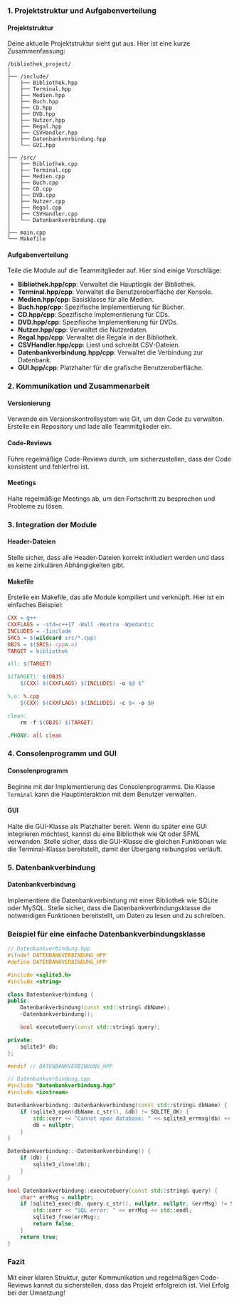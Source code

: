 ### 1. Projektstruktur und Aufgabenverteilung

#### Projektstruktur
Deine aktuelle Projektstruktur sieht gut aus. Hier ist eine kurze Zusammenfassung:

```
/bibliothek_project/
│
├── /include/
│   ├── Bibliothek.hpp
│   ├── Terminal.hpp
│   ├── Medien.hpp
│   ├── Buch.hpp
│   ├── CD.hpp
│   ├── DVD.hpp
│   ├── Nutzer.hpp
│   ├── Regal.hpp
│   ├── CSVHandler.hpp
│   ├── Datenbankverbindung.hpp
│   └── GUI.hpp
│
├── /src/
│   ├── Bibliothek.cpp
│   ├── Terminal.cpp
│   ├── Medien.cpp
│   ├── Buch.cpp
│   ├── CD.cpp
│   ├── DVD.cpp
│   ├── Nutzer.cpp
│   ├── Regal.cpp
│   ├── CSVHandler.cpp
│   └── Datenbankverbindung.cpp
│
├── main.cpp
└── Makefile
```

#### Aufgabenverteilung
Teile die Module auf die Teammitglieder auf. Hier sind einige Vorschläge:

- **Bibliothek.hpp/cpp**: Verwaltet die Hauptlogik der Bibliothek.
- **Terminal.hpp/cpp**: Verwaltet die Benutzeroberfläche der Konsole.
- **Medien.hpp/cpp**: Basisklasse für alle Medien.
- **Buch.hpp/cpp**: Spezifische Implementierung für Bücher.
- **CD.hpp/cpp**: Spezifische Implementierung für CDs.
- **DVD.hpp/cpp**: Spezifische Implementierung für DVDs.
- **Nutzer.hpp/cpp**: Verwaltet die Nutzerdaten.
- **Regal.hpp/cpp**: Verwaltet die Regale in der Bibliothek.
- **CSVHandler.hpp/cpp**: Liest und schreibt CSV-Dateien.
- **Datenbankverbindung.hpp/cpp**: Verwaltet die Verbindung zur Datenbank.
- **GUI.hpp/cpp**: Platzhalter für die grafische Benutzeroberfläche.

### 2. Kommunikation und Zusammenarbeit

#### Versionierung
Verwende ein Versionskontrollsystem wie Git, um den Code zu verwalten. Erstelle ein Repository und lade alle Teammitglieder ein.

#### Code-Reviews
Führe regelmäßige Code-Reviews durch, um sicherzustellen, dass der Code konsistent und fehlerfrei ist.

#### Meetings
Halte regelmäßige Meetings ab, um den Fortschritt zu besprechen und Probleme zu lösen.

### 3. Integration der Module

#### Header-Dateien
Stelle sicher, dass alle Header-Dateien korrekt inkludiert werden und dass es keine zirkulären Abhängigkeiten gibt.

#### Makefile
Erstelle ein Makefile, das alle Module kompiliert und verknüpft. Hier ist ein einfaches Beispiel:

```makefile
CXX = g++
CXXFLAGS = -std=c++17 -Wall -Wextra -Wpedantic
INCLUDES = -Iinclude
SRCS = $(wildcard src/*.cpp)
OBJS = $(SRCS:.cpp=.o)
TARGET = bibliothek

all: $(TARGET)

$(TARGET): $(OBJS)
	$(CXX) $(CXXFLAGS) $(INCLUDES) -o $@ $^

%.o: %.cpp
	$(CXX) $(CXXFLAGS) $(INCLUDES) -c $< -o $@

clean:
	rm -f $(OBJS) $(TARGET)

.PHONY: all clean
```

### 4. Consolenprogramm und GUI

#### Consolenprogramm
Beginne mit der Implementierung des Consolenprogramms. Die Klasse `Terminal` kann die Hauptinteraktion mit dem Benutzer verwalten.

#### GUI
Halte die GUI-Klasse als Platzhalter bereit. Wenn du später eine GUI integrieren möchtest, kannst du eine Bibliothek wie Qt oder SFML verwenden. Stelle sicher, dass die GUI-Klasse die gleichen Funktionen wie die Terminal-Klasse bereitstellt, damit der Übergang reibungslos verläuft.

### 5. Datenbankverbindung

#### Datenbankverbindung
Implementiere die Datenbankverbindung mit einer Bibliothek wie SQLite oder MySQL. Stelle sicher, dass die Datenbankverbindungsklasse die notwendigen Funktionen bereitstellt, um Daten zu lesen und zu schreiben.

### Beispiel für eine einfache Datenbankverbindungsklasse

```cpp
// Datenbankverbindung.hpp
#ifndef DATENBANKVERBINDUNG_HPP
#define DATENBANKVERBINDUNG_HPP

#include <sqlite3.h>
#include <string>

class Datenbankverbindung {
public:
    Datenbankverbindung(const std::string& dbName);
    ~Datenbankverbindung();

    bool executeQuery(const std::string& query);

private:
    sqlite3* db;
};

#endif // DATENBANKVERBINDUNG_HPP
```

```cpp
// Datenbankverbindung.cpp
#include "Datenbankverbindung.hpp"
#include <iostream>

Datenbankverbindung::Datenbankverbindung(const std::string& dbName) {
    if (sqlite3_open(dbName.c_str(), &db) != SQLITE_OK) {
        std::cerr << "Cannot open database: " << sqlite3_errmsg(db) << std::endl;
        db = nullptr;
    }
}

Datenbankverbindung::~Datenbankverbindung() {
    if (db) {
        sqlite3_close(db);
    }
}

bool Datenbankverbindung::executeQuery(const std::string& query) {
    char* errMsg = nullptr;
    if (sqlite3_exec(db, query.c_str(), nullptr, nullptr, &errMsg) != SQLITE_OK) {
        std::cerr << "SQL error: " << errMsg << std::endl;
        sqlite3_free(errMsg);
        return false;
    }
    return true;
}
```

### Fazit
Mit einer klaren Struktur, guter Kommunikation und regelmäßigen Code-Reviews kannst du sicherstellen, dass das Projekt erfolgreich ist. Viel Erfolg bei der Umsetzung!
